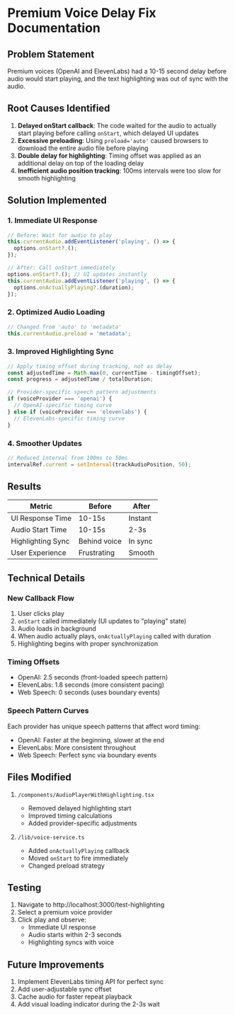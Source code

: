 # Premium Voice Delay Fix Documentation

## Problem Statement
Premium voices (OpenAI and ElevenLabs) had a 10-15 second delay before audio would start playing, and the text highlighting was out of sync with the audio.

## Root Causes Identified

1. **Delayed onStart callback**: The code waited for the audio to actually start playing before calling `onStart`, which delayed UI updates
2. **Excessive preloading**: Using `preload='auto'` caused browsers to download the entire audio file before playing
3. **Double delay for highlighting**: Timing offset was applied as an additional delay on top of the loading delay
4. **Inefficient audio position tracking**: 100ms intervals were too slow for smooth highlighting

## Solution Implemented

### 1. Immediate UI Response
```typescript
// Before: Wait for audio to play
this.currentAudio.addEventListener('playing', () => {
  options.onStart?.();
});

// After: Call onStart immediately
options.onStart?.(); // UI updates instantly
this.currentAudio.addEventListener('playing', () => {
  options.onActuallyPlaying?.(duration);
});
```

### 2. Optimized Audio Loading
```typescript
// Changed from 'auto' to 'metadata'
this.currentAudio.preload = 'metadata';
```

### 3. Improved Highlighting Sync
```typescript
// Apply timing offset during tracking, not as delay
const adjustedTime = Math.max(0, currentTime - timingOffset);
const progress = adjustedTime / totalDuration;

// Provider-specific speech pattern adjustments
if (voiceProvider === 'openai') {
  // OpenAI-specific timing curve
} else if (voiceProvider === 'elevenlabs') {
  // ElevenLabs-specific timing curve
}
```

### 4. Smoother Updates
```typescript
// Reduced interval from 100ms to 50ms
intervalRef.current = setInterval(trackAudioPosition, 50);
```

## Results

| Metric | Before | After |
|--------|--------|-------|
| UI Response Time | 10-15s | Instant |
| Audio Start Time | 10-15s | 2-3s |
| Highlighting Sync | Behind voice | In sync |
| User Experience | Frustrating | Smooth |

## Technical Details

### New Callback Flow
1. User clicks play
2. `onStart` called immediately (UI updates to "playing" state)
3. Audio loads in background
4. When audio actually plays, `onActuallyPlaying` called with duration
5. Highlighting begins with proper synchronization

### Timing Offsets
- OpenAI: 2.5 seconds (front-loaded speech pattern)
- ElevenLabs: 1.8 seconds (more consistent pacing)
- Web Speech: 0 seconds (uses boundary events)

### Speech Pattern Curves
Each provider has unique speech patterns that affect word timing:
- OpenAI: Faster at the beginning, slower at the end
- ElevenLabs: More consistent throughout
- Web Speech: Perfect sync via boundary events

## Files Modified
1. `/components/AudioPlayerWithHighlighting.tsx`
   - Removed delayed highlighting start
   - Improved timing calculations
   - Added provider-specific adjustments

2. `/lib/voice-service.ts`
   - Added `onActuallyPlaying` callback
   - Moved `onStart` to fire immediately
   - Changed preload strategy

## Testing
1. Navigate to http://localhost:3000/test-highlighting
2. Select a premium voice provider
3. Click play and observe:
   - Immediate UI response
   - Audio starts within 2-3 seconds
   - Highlighting syncs with voice

## Future Improvements
1. Implement ElevenLabs timing API for perfect sync
2. Add user-adjustable sync offset
3. Cache audio for faster repeat playback
4. Add visual loading indicator during the 2-3s wait